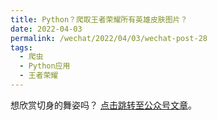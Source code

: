 ```yaml
---
title: Python？爬取王者荣耀所有英雄皮肤图片？
date: 2022-04-03
permalink: /wechat/2022/04/03/wechat-post-28
tags:
  - 爬虫
  - Python应用
  - 王者荣耀
---
```


想欣赏切身的舞姿吗？ [点击跳转至公众号文章](http://mp.weixin.qq.com/s?__biz=MzkxNjM0MzQ0MQ==&mid=2247483838&idx=1&sn=833ad6a0467cad87be7c5881f9b86257&chksm=c1501e40f62797568e9b7b1e0c7411e9f7a8e92470d042d9c94c2f7bde3d23ae23add1f0ecf8#rd)。